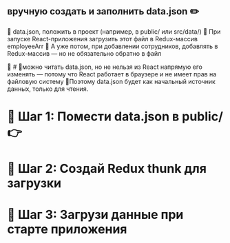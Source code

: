 ## вручную создать и заполнить data.json ✏️

🔹 data.json, положить в проект (например, в public/ или src/data/)
🔹 При запуске React-приложения загрузить этот файл в Redux-массив employeeArr
🔹 А уже потом, при добавлении сотрудников, добавлять в Redux-массив — но не обязательно обратно в файл

📌 #
🔹можно читать data.json, но не нельзя из React напрямую его изменять — потому что React работает в браузере и не имеет прав на файловую систему
🔹Поэтому data.json будет как начальный источник данных, только для чтения.

# 🔸 Шаг 1: Помести data.json в public/ 👉

# 🔸 Шаг 2: Создай Redux thunk для загрузки

# 🔸 Шаг 3: Загрузи данные при старте приложения
